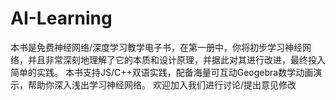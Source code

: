 # AI-Learning

本书是免费神经网络/深度学习教学电子书，在第一册中，你将初步学习神经网络，并且非常深刻地理解了它的本质和设计原理，并据此对其进行改进，最终投入简单的实践。
本书支持JS/C++双语实践，配备海量可互动Geogebra数学动画演示，帮助你深入浅出学习神经网络。
欢迎加入我们进行讨论/提出意见修改
